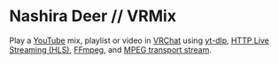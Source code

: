 # Nashira Deer // VRMix

Play a [YouTube](https://www.youtube.com) mix, playlist or video in [VRChat](https://hello.vrchat.com/) using [yt-dlp](https://github.com/yt-dlp/yt-dlp), [HTTP Live Streaming (HLS)](https://en.wikipedia.org/wiki/HTTP_Live_Streaming), [FFmpeg](https://ffmpeg.org/), and [MPEG transport stream](https://en.wikipedia.org/wiki/MPEG_transport_stream).